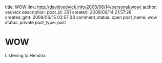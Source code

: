 title: WOW
link: http://davidvedvick.info/2008/06/14/personal/wow/
author: vedvick
description: 
post_id: 351
created: 2008/06/14 21:57:28
created_gmt: 2008/06/15 03:57:28
comment_status: open
post_name: wow
status: private
post_type: post

# WOW

Listening to Hendrix.